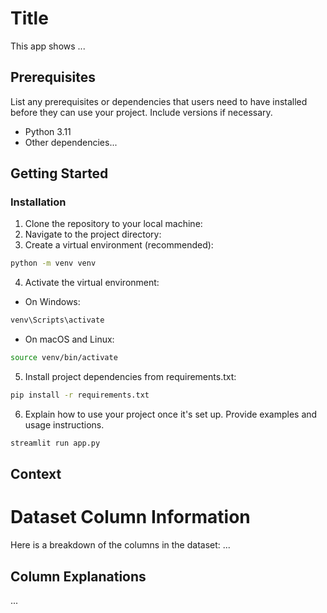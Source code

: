 # Title
This app shows ...

## Prerequisites

List any prerequisites or dependencies that users need to have installed before they can use your project. Include versions if necessary.

- Python 3.11
- Other dependencies...

## Getting Started

### Installation

1. Clone the repository to your local machine:
2. Navigate to the project directory:
3. Create a virtual environment (recommended):
```bash
python -m venv venv
```
4. Activate the virtual environment:
- On Windows:
```bash
venv\Scripts\activate
```
- On macOS and Linux:
```bash
source venv/bin/activate
```
5. Install project dependencies from requirements.txt:
```bash
pip install -r requirements.txt
```
6. Explain how to use your project once it's set up. Provide examples and usage instructions.
```bash
streamlit run app.py
```

## Context


# Dataset Column Information

Here is a breakdown of the columns in the dataset:
...

## Column Explanations

...


